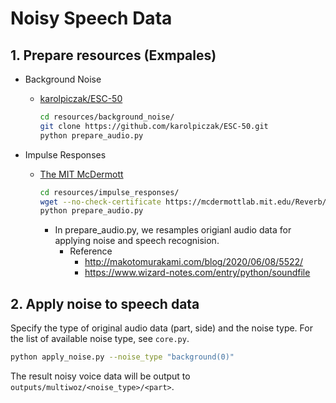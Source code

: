 # Noisy Speech Data
## 1. Prepare resources (Exmpales)
- Background Noise
    - [karolpiczak/ESC-50](https://github.com/karolpiczak/ESC-50#download)
        ```bash
        cd resources/background_noise/
        git clone https://github.com/karolpiczak/ESC-50.git
        python prepare_audio.py
        ```

- Impulse Responses
    - [The MIT McDermott](https://mcdermottlab.mit.edu/Reverb/IR_Survey.html)
        ```bash
        cd resources/impulse_responses/
        wget --no-check-certificate https://mcdermottlab.mit.edu/Reverb/IRMAudio/Audio.zip
        python prepare_audio.py
        ```
        - In prepare_audio.py, we resamples origianl audio data for applying noise and speech recognision.
            - Reference
                - http://makotomurakami.com/blog/2020/06/08/5522/
                - https://www.wizard-notes.com/entry/python/soundfile

## 2. Apply noise to speech data
Specify the type of original audio data (part, side) and the noise type. For the list of available noise type, see `core.py`.
```bash
python apply_noise.py --noise_type "background(0)"
```
The result noisy voice data will be output to `outputs/multiwoz/<noise_type>/<part>`.